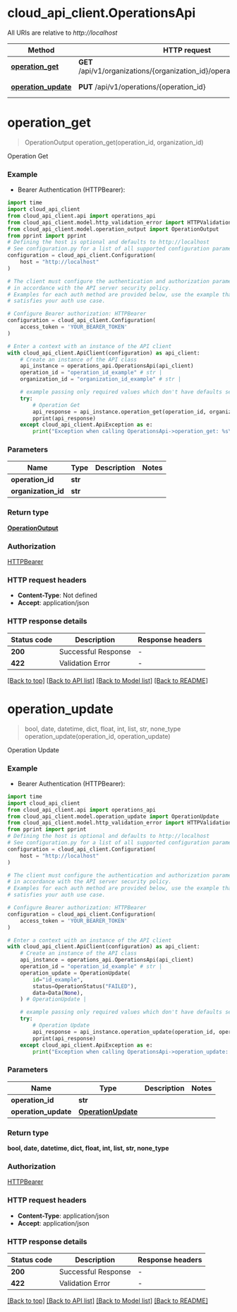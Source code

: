 # cloud_api_client.OperationsApi

All URIs are relative to *http://localhost*

Method | HTTP request | Description
------------- | ------------- | -------------
[**operation_get**](OperationsApi.md#operation_get) | **GET** /api/v1/organizations/{organization_id}/operations/{operation_id} | Operation Get
[**operation_update**](OperationsApi.md#operation_update) | **PUT** /api/v1/operations/{operation_id} | Operation Update


# **operation_get**
> OperationOutput operation_get(operation_id, organization_id)

Operation Get

### Example

* Bearer Authentication (HTTPBearer):

```python
import time
import cloud_api_client
from cloud_api_client.api import operations_api
from cloud_api_client.model.http_validation_error import HTTPValidationError
from cloud_api_client.model.operation_output import OperationOutput
from pprint import pprint
# Defining the host is optional and defaults to http://localhost
# See configuration.py for a list of all supported configuration parameters.
configuration = cloud_api_client.Configuration(
    host = "http://localhost"
)

# The client must configure the authentication and authorization parameters
# in accordance with the API server security policy.
# Examples for each auth method are provided below, use the example that
# satisfies your auth use case.

# Configure Bearer authorization: HTTPBearer
configuration = cloud_api_client.Configuration(
    access_token = 'YOUR_BEARER_TOKEN'
)

# Enter a context with an instance of the API client
with cloud_api_client.ApiClient(configuration) as api_client:
    # Create an instance of the API class
    api_instance = operations_api.OperationsApi(api_client)
    operation_id = "operation_id_example" # str | 
    organization_id = "organization_id_example" # str | 

    # example passing only required values which don't have defaults set
    try:
        # Operation Get
        api_response = api_instance.operation_get(operation_id, organization_id)
        pprint(api_response)
    except cloud_api_client.ApiException as e:
        print("Exception when calling OperationsApi->operation_get: %s\n" % e)
```


### Parameters

Name | Type | Description  | Notes
------------- | ------------- | ------------- | -------------
 **operation_id** | **str**|  |
 **organization_id** | **str**|  |

### Return type

[**OperationOutput**](OperationOutput.md)

### Authorization

[HTTPBearer](../README.md#HTTPBearer)

### HTTP request headers

 - **Content-Type**: Not defined
 - **Accept**: application/json


### HTTP response details

| Status code | Description | Response headers |
|-------------|-------------|------------------|
**200** | Successful Response |  -  |
**422** | Validation Error |  -  |

[[Back to top]](#) [[Back to API list]](../README.md#documentation-for-api-endpoints) [[Back to Model list]](../README.md#documentation-for-models) [[Back to README]](../README.md)

# **operation_update**
> bool, date, datetime, dict, float, int, list, str, none_type operation_update(operation_id, operation_update)

Operation Update

### Example

* Bearer Authentication (HTTPBearer):

```python
import time
import cloud_api_client
from cloud_api_client.api import operations_api
from cloud_api_client.model.operation_update import OperationUpdate
from cloud_api_client.model.http_validation_error import HTTPValidationError
from pprint import pprint
# Defining the host is optional and defaults to http://localhost
# See configuration.py for a list of all supported configuration parameters.
configuration = cloud_api_client.Configuration(
    host = "http://localhost"
)

# The client must configure the authentication and authorization parameters
# in accordance with the API server security policy.
# Examples for each auth method are provided below, use the example that
# satisfies your auth use case.

# Configure Bearer authorization: HTTPBearer
configuration = cloud_api_client.Configuration(
    access_token = 'YOUR_BEARER_TOKEN'
)

# Enter a context with an instance of the API client
with cloud_api_client.ApiClient(configuration) as api_client:
    # Create an instance of the API class
    api_instance = operations_api.OperationsApi(api_client)
    operation_id = "operation_id_example" # str | 
    operation_update = OperationUpdate(
        id="id_example",
        status=OperationStatus("FAILED"),
        data=Data(None),
    ) # OperationUpdate | 

    # example passing only required values which don't have defaults set
    try:
        # Operation Update
        api_response = api_instance.operation_update(operation_id, operation_update)
        pprint(api_response)
    except cloud_api_client.ApiException as e:
        print("Exception when calling OperationsApi->operation_update: %s\n" % e)
```


### Parameters

Name | Type | Description  | Notes
------------- | ------------- | ------------- | -------------
 **operation_id** | **str**|  |
 **operation_update** | [**OperationUpdate**](OperationUpdate.md)|  |

### Return type

**bool, date, datetime, dict, float, int, list, str, none_type**

### Authorization

[HTTPBearer](../README.md#HTTPBearer)

### HTTP request headers

 - **Content-Type**: application/json
 - **Accept**: application/json


### HTTP response details

| Status code | Description | Response headers |
|-------------|-------------|------------------|
**200** | Successful Response |  -  |
**422** | Validation Error |  -  |

[[Back to top]](#) [[Back to API list]](../README.md#documentation-for-api-endpoints) [[Back to Model list]](../README.md#documentation-for-models) [[Back to README]](../README.md)

